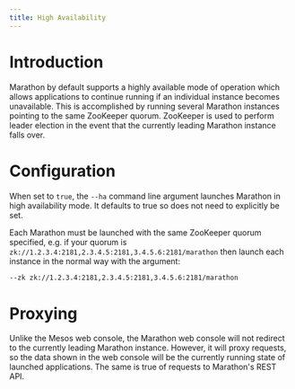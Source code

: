```yaml
---
title: High Availability
---
```



# Introduction

Marathon by default supports a highly available mode of operation which allows applications to continue running if an individual instance becomes unavailable. This is accomplished by running several Marathon instances pointing to the same ZooKeeper quorum. ZooKeeper is used to perform leader election in the event that the currently leading Marathon instance falls over.


# Configuration

When set to `true`, the `--ha` command line argument launches Marathon in high availability mode. It defaults to true so does not need to explicitly be set.

Each Marathon must be launched with the same ZooKeeper quorum specified, e.g. if your quorum is `zk://1.2.3.4:2181,2.3.4.5:2181,3.4.5.6:2181/marathon` then launch each instance in the normal way with the argument:

```sh
--zk zk://1.2.3.4:2181,2.3.4.5:2181,3.4.5.6:2181/marathon
```

# Proxying

Unlike the Mesos web console, the Marathon web console will not redirect to the currently leading Marathon instance. However, it will proxy requests, so the data shown in the web console will be the currently running state of launched applications.
The same is true of requests to Marathon's REST API.